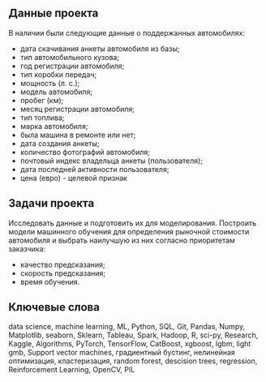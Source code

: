 ## Данные проекта
В наличии были следующие данные о поддержанных автомобилях:
* дата скачивания анкеты автомобиля из базы;
* тип автомобильного кузова;
* год регистрации автомобиля;
* тип коробки передач;
* мощность (л. с.);
* модель автомобиля;
* пробег (км);
* месяц регистрации автомобиля;
* тип топлива;
* марка автомобиля;
* была машина в ремонте или нет;
* дата создания анкеты;
* количество фотографий автомобиля;
* почтовый индекс владельца анкеты (пользователя);
* дата последней активности пользователя;
* цена (евро) - целевой признак
## Задачи проекта
Исследовать данные и подготовить их для моделирования. Построить модели машинного обучения для определения рыночной стоимости автомобиля и выбрать наилучшую из них согласно приоритетам заказчика:
- качество предсказания;
- скорость предсказания;
- время обучения.
## Ключевые слова
data science, machine learning, ML, Python, SQL, Git, Pandas, Numpy, Matplotlib, seaborn, Sklearn, Tableau, Spark, Hadoop, R, sci-py, Research, Kaggle, Algorithms, PyTorch, TensorFlow, CatBoost, xgboost, lgbm, light gmb, Support vector machines, градиентный бустинг, нелинейная оптимизация, кластеризация, random forest, descision trees,  regression,  Reinforcement Learning, OpenCV, PIL
